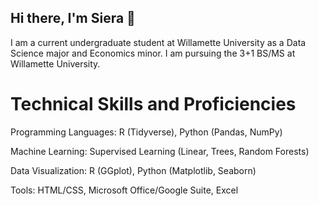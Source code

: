 ## Hi there, I'm Siera 👋

I am a current undergraduate student at Willamette University as a Data Science major and Economics minor. I am pursuing the 3+1 BS/MS at Willamette University. 

# Technical Skills and Proficiencies
Programming Languages: R (Tidyverse), Python (Pandas, NumPy)

Machine Learning: Supervised Learning (Linear, Trees, Random Forests)

Data Visualization: R (GGplot), Python (Matplotlib, Seaborn)

Tools: HTML/CSS, Microsoft Office/Google Suite, Excel





<!--
**sierae12/sierae12** is a ✨ _special_ ✨ repository because its `README.md` (this file) appears on your GitHub profile.

Here are some ideas to get you started:

- 🔭 I’m currently working on ...
- 🌱 I’m currently learning ...
- 👯 I’m looking to collaborate on ...
- 🤔 I’m looking for help with ...
- 💬 Ask me about ...
- 📫 How to reach me: ...
- 😄 Pronouns: ...
- ⚡ Fun fact: ...
-->
